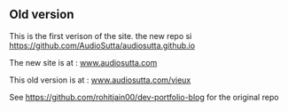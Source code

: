 ## Old version

This is the first verison of the site. the new repo si https://github.com/AudioSutta/audiosutta.github.io

The new site is at : www.audiosutta.com

This old version is at : www.audiosutta.com/vieux

See https://github.com/rohitjain00/dev-portfolio-blog for the original repo
